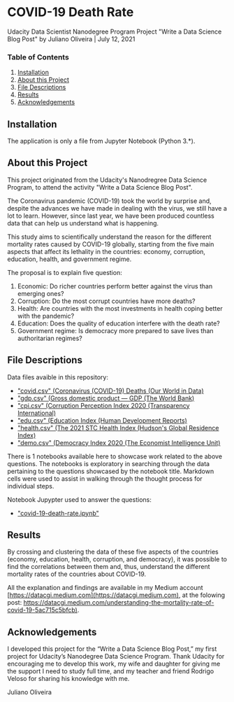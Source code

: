 COVID-19 Death Rate
===================

Udacity Data Scientist Nanodegree Program
Project "Write a Data Science Blog Post"
by Juliano Oliveira | July 12, 2021

### Table of Contents

1. [Installation](#installation)
2. [About this Project](#motivation)
3. [File Descriptions](#files)
4. [Results](#results)
5. [Acknowledgements](#acknowledgements)

## Installation <a name="installation"></a>

The application is only a file from Jupyter Notebook (Python 3.*).

## About this Project<a name="motivation"></a>

This project originated from the Udacity's Nanodregree Data Science Program, to attend the activity "Write a Data Science Blog Post".

The Coronavirus pandemic (COVID-19) took the world by surprise and, despite the advances we have made in dealing with the virus, we still have a lot to learn. However, since last year, we have been produced countless data that can help us understand what is happening.

This study aims to scientifically understand the reason for the different mortality rates caused by COVID-19 globally, starting from the five main aspects that affect its lethality in the countries: economy, corruption, education, health, and government regime.

The proposal is to explain five question:

1. Economic: Do richer countries perform better against the virus than emerging ones?
2. Corruption: Do the most corrupt countries have more deaths?
3. Health: Are countries with the most investments in health coping better with the pandemic?
4. Education: Does the quality of education interfere with the death rate?
5. Government regime: Is democracy more prepared to save lives than authoritarian regimes?

## File Descriptions <a name="files"></a>

Data files avaible in this repository:

- ["covid.csv" (Coronavirus (COVID-19) Deaths (Our World in Data)](https://ourworldindata.org/covid-deaths/)
- ["gdp.csv" (Gross domestic product — GDP (The World Bank)](https://data.worldbank.org/indicator/NY.GDP.MKTP.CD)
- ["cpi.csv" (Corruption Perception Index 2020 (Transparency International)](https://www.transparency.org/en/cpi/2020/index/bra)
- ["edu.csv" (Education Index (Human Development Reports)](http://hdr.undp.org/en/indicators/103706)
- ["health.csv" (The 2021 STC Health Index (Hudson's Global Residence Index)](https://globalresidenceindex.com/hnwi-index/health-index/)
- ["demo.csv" (Democracy Index 2020 (The Economist Intelligence Unit)](https://www.eiu.com/n/campaigns/democracy-index-2020/)

There is 1 notebooks available here to showcase work related to the above questions.  The notebooks is exploratory in searching through the data pertaining to the questions showcased by the notebook title.  Markdown cells were used to assist in walking through the thought process for individual steps.  

Notebook Jupypter used to answer the questions:

- ["covid-19-death-rate.ipynb"](https://github.com/datacgi/covid-19-death-rate/blob/main/covid-19-death-rate.ipynb)

## Results<a name="results"></a>

By crossing and clustering the data of these five aspects of the countries (economy, education, health, corruption, and democracy), it was possible to find the correlations between them and, thus, understand the different mortality rates of the countries about COVID-19.

All the explanation and findings are available in my Medium account [https://datacgi.medium.com](https://datacgi.medium.com), at the folowing post:
[https://datacgi.medium.com/understanding-the-mortality-rate-of-covid-19-5ac715c5bfcb)](https://datacgi.medium.com/understanding-the-mortality-rate-of-covid-19-5ac715c5bfcb).

## Acknowledgements<a name="acknowledgements"></a>

I developed this project for the “Write a Data Science Blog Post,” my first project for Udacity’s Nanodegree Data Science Program. Thank Udacity for encouraging me to develop this work, my wife and daughter for giving me the support I need to study full time, and my teacher and friend Rodrigo Veloso for sharing his knowledge with me.

Juliano Oliveira
